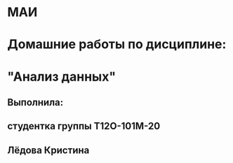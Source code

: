 # МАИ
# Домашние работы по дисциплине:
# "Анализ данных"
## Выполнила:
## студентка группы Т12О-101М-20
## Лёдова Кристина

